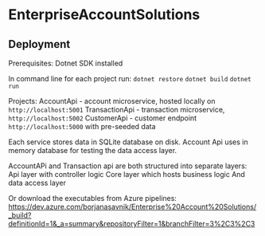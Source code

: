 # EnterpriseAccountSolutions

## Deployment

Prerequisites:
Dotnet SDK installed

In command line for each project run:
`dotnet restore`
`dotnet build`
`dotnet run`

Projects:
AccountApi - account microservice, hosted locally on `http://localhost:5001`
TransactionApi - transaction microservice, `http://localhost:5002`
CustomerApi - customer endpoint `http://localhost:5000` with pre-seeded data

Each service stores data in SQLite database on disk.
Account Api uses in memory database for testing the data access layer.

AccountAPi and Transaction api are both structured into separate layers:
Api layer with controller logic
Core layer which hosts business logic
And data access layer

Or download the executables from Azure pipelines:
https://dev.azure.com/borjanasavnik/Enterprise%20Account%20Solutions/_build?definitionId=1&_a=summary&repositoryFilter=1&branchFilter=3%2C3%2C3

